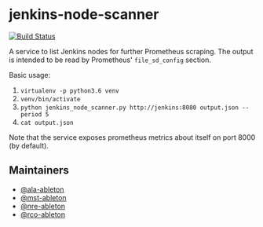 # jenkins-node-scanner

[![Build Status](https://travis-ci.org/AbletonDevTools/jenkins-node-scanner.svg?branch=master)](https://travis-ci.org/AbletonDevTools/jenkins-node-scanner)

A service to list Jenkins nodes for further Prometheus scraping. The output is intended to
be read by Prometheus' `file_sd_config` section.

Basic usage:

1. `virtualenv -p python3.6 venv`
1. `venv/bin/activate`
1. `python jenkins_node_scanner.py http://jenkins:8080 output.json --period 5`
1. `cat output.json`

Note that the service exposes prometheus metrics about itself on port 8000 (by default).

## Maintainers

* [@ala-ableton](https://github.com/ala-ableton)
* [@mst-ableton](https://github.com/mst-ableton)
* [@nre-ableton](https://github.com/nre-ableton)
* [@rco-ableton](https://github.com/rco-ableton)
